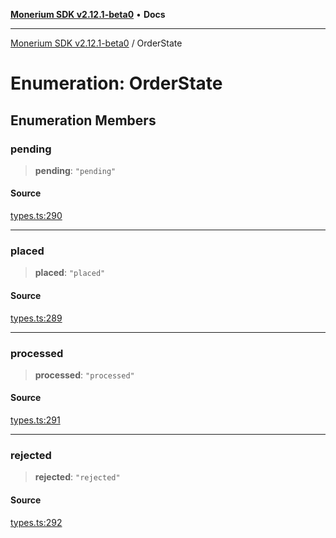 [**Monerium SDK v2.12.1-beta0**](../README.md) • **Docs**

---

[Monerium SDK v2.12.1-beta0](../README.md) / OrderState

# Enumeration: OrderState

## Enumeration Members

### pending

> **pending**: `"pending"`

#### Source

[types.ts:290](https://github.com/monerium/js-monorepo/blob/5652214d02f5add3c0253df8e24a10c8f67836ad/packages/sdk/src/types.ts#L290)

---

### placed

> **placed**: `"placed"`

#### Source

[types.ts:289](https://github.com/monerium/js-monorepo/blob/5652214d02f5add3c0253df8e24a10c8f67836ad/packages/sdk/src/types.ts#L289)

---

### processed

> **processed**: `"processed"`

#### Source

[types.ts:291](https://github.com/monerium/js-monorepo/blob/5652214d02f5add3c0253df8e24a10c8f67836ad/packages/sdk/src/types.ts#L291)

---

### rejected

> **rejected**: `"rejected"`

#### Source

[types.ts:292](https://github.com/monerium/js-monorepo/blob/5652214d02f5add3c0253df8e24a10c8f67836ad/packages/sdk/src/types.ts#L292)
